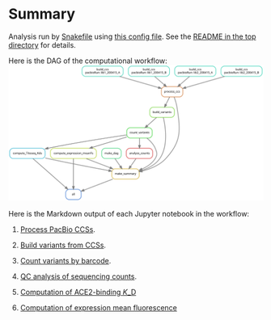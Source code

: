 # Summary

Analysis run by [Snakefile](../../Snakefile)
using [this config file](../../config.yaml).
See the [README in the top directory](../../README.md)
for details.

Here is the DAG of the computational workflow:
![dag.svg](dag.svg)

Here is the Markdown output of each Jupyter notebook in the
workflow:

1. [Process PacBio CCSs](process_ccs.md).

2. [Build variants from CCSs](build_variants.md).

3. [Count variants by barcode](count_variants.md).

4. [QC analysis of sequencing counts](analyze_counts.md).

5. [Computation of ACE2-binding *K*_D](compute_binding_Kd.md)

6. [Computation of expression mean fluorescence](compute_expression_meanF.md)
